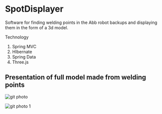 # SpotDisplayer

Software for finding welding points in the Abb robot backups and displaying them in the form of a 3d model.

Technology
1. Spring MVC
2. HIbernate
3. Spring Data
4. Three.js


## Presentation of full model made from welding points

![git photo](https://user-images.githubusercontent.com/30048214/40440282-eb047a26-5ebd-11e8-8595-b408d5b2a886.jpg)

![git photo 1](https://user-images.githubusercontent.com/30048214/40440383-34d00904-5ebe-11e8-80a7-07883f06d5fd.png)

